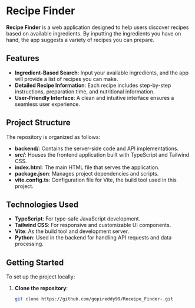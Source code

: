 # Recipe Finder

**Recipe Finder** is a web application designed to help users discover recipes based on available ingredients. By inputting the ingredients you have on hand, the app suggests a variety of recipes you can prepare.

## Features

- **Ingredient-Based Search**: Input your available ingredients, and the app will provide a list of recipes you can make.
- **Detailed Recipe Information**: Each recipe includes step-by-step instructions, preparation time, and nutritional information.
- **User-Friendly Interface**: A clean and intuitive interface ensures a seamless user experience.

## Project Structure

The repository is organized as follows:

- **backend/**: Contains the server-side code and API implementations.
- **src/**: Houses the frontend application built with TypeScript and Tailwind CSS.
- **index.html**: The main HTML file that serves the application.
- **package.json**: Manages project dependencies and scripts.
- **vite.config.ts**: Configuration file for Vite, the build tool used in this project.

## Technologies Used

- **TypeScript**: For type-safe JavaScript development.
- **Tailwind CSS**: For responsive and customizable UI components.
- **Vite**: As the build tool and development server.
- **Python**: Used in the backend for handling API requests and data processing.

## Getting Started

To set up the project locally:

1. **Clone the repository**:

   ```bash
   git clone https://github.com/gopireddy99/Receipe_Finder-.git
